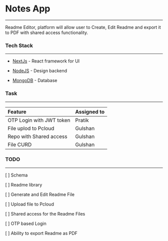 # Notes App

----
 Readme Editor, platform will allow user to Create, Edit Readme and export it to PDF with shared access functionality.

### Tech Stack 

------------

- [NextJs](https://nextjs.org/) - React framework for UI 

- [NodeJS](https://nodejs.org/en/) - Design backend 

- [MongoDB](https://www.mongodb.com/) - Database

### Task

-------



| Feature                  | Assigned to |
| :----------------------- | ----------- |
| OTP Login with JWT token | Pratik      |
| File uplod to Pcloud     | Gulshan     |
| Repo with Shared access  | Gulshan     |
| File CURD                | Gulshan     |


### TODO

-------

[ ] Schema

[ ] Readme library

[ ] Generate and Edit Readme File

[ ] Upload file to Pcloud

[ ] Shared access for the Readme Files

[ ] OTP based Login 

[ ] Ability to export Readme as PDF 
